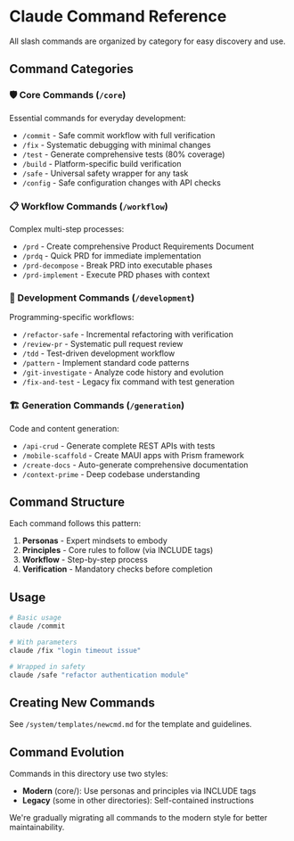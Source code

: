 # Claude Command Reference

All slash commands are organized by category for easy discovery and use.

## Command Categories

### 🛡️ Core Commands (`/core`)
Essential commands for everyday development:
- `/commit` - Safe commit workflow with full verification
- `/fix` - Systematic debugging with minimal changes
- `/test` - Generate comprehensive tests (80% coverage)
- `/build` - Platform-specific build verification
- `/safe` - Universal safety wrapper for any task
- `/config` - Safe configuration changes with API checks

### 📋 Workflow Commands (`/workflow`)
Complex multi-step processes:
- `/prd` - Create comprehensive Product Requirements Document
- `/prdq` - Quick PRD for immediate implementation
- `/prd-decompose` - Break PRD into executable phases
- `/prd-implement` - Execute PRD phases with context

### 🔧 Development Commands (`/development`)
Programming-specific workflows:
- `/refactor-safe` - Incremental refactoring with verification
- `/review-pr` - Systematic pull request review
- `/tdd` - Test-driven development workflow
- `/pattern` - Implement standard code patterns
- `/git-investigate` - Analyze code history and evolution
- `/fix-and-test` - Legacy fix command with test generation

### 🏗️ Generation Commands (`/generation`)
Code and content generation:
- `/api-crud` - Generate complete REST APIs with tests
- `/mobile-scaffold` - Create MAUI apps with Prism framework
- `/create-docs` - Auto-generate comprehensive documentation
- `/context-prime` - Deep codebase understanding

## Command Structure

Each command follows this pattern:
1. **Personas** - Expert mindsets to embody
2. **Principles** - Core rules to follow (via INCLUDE tags)
3. **Workflow** - Step-by-step process
4. **Verification** - Mandatory checks before completion

## Usage

```bash
# Basic usage
claude /commit

# With parameters
claude /fix "login timeout issue"

# Wrapped in safety
claude /safe "refactor authentication module"
```

## Creating New Commands

See `/system/templates/newcmd.md` for the template and guidelines.

## Command Evolution

Commands in this directory use two styles:
- **Modern** (core/): Use personas and principles via INCLUDE tags
- **Legacy** (some in other directories): Self-contained instructions

We're gradually migrating all commands to the modern style for better maintainability.